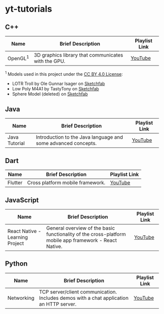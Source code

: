 # yt-tutorials

## C++
Name | Brief Description | Playlist Link
---- | ----------------- | -------------
OpenGL<sup>1</sup> | 3D graphics library that communicates with the GPU. | [YouTube](https://www.youtube.com/playlist?list=PLysLvOneEETPlOI_PI4mJnocqIpr2cSHS)

<sup>1</sup> Models used in this project under the [CC BY 4.0 License](https://creativecommons.org/licenses/by/4.0/):
* LOTR Troll by Ole Gunnar Isager on [Sketchfab](https://sketchfab.com/3d-models/lotr-troll-for-animatingrigging-f4d777fd41d045fb8692f19f07b998fe)
* Low Poly M4A1 by TastyTony on [Sketchfab](https://sketchfab.com/3d-models/low-poly-m4a1-8cab1cbeb82c4396a154f9fc8771417b)
* Sphere Model (deleted) on [Sketchfab](https://sketchfab.com/3d-models/sphere-cd4fa4a642a74c7ca6ee2e7b5340f76a)

## Java
Name | Brief Description | Playlist Link
---- | ----------------- | -------------
Java Tutorial | Introduction to the Java language and some advanced concepts. | [YouTube](https://www.youtube.com/playlist?list=PLysLvOneEETNWYMiFV2tETmgjhHa4f-7F)

## Dart
Name | Brief Description | Playlist Link
---- | ----------------- | -------------
Flutter | Cross platform mobile framework. | [YouTube](https://www.youtube.com/playlist?list=PLysLvOneEETM7wHagakKIj2eSVarCZy38)

## JavaScript
Name | Brief Description | Playlist Link
---- | ----------------- | -------------
React Native - Learning Project | General overview of the basic functionality of the cross-platform mobile app framework - React Native. | [YouTube](https://www.youtube.com/playlist?list=PLysLvOneEETOZUbeOil6qUvTsxb6HxTvx)

## Python
Name | Brief Description | Playlist Link
---- | ----------------- | -------------
Networking | TCP server/client communication. Includes demos with a chat application an HTTP server. | [YouTube](https://www.youtube.com/playlist?list=PLysLvOneEETNJYZ1-fVDY8Y236spdO6u2)
